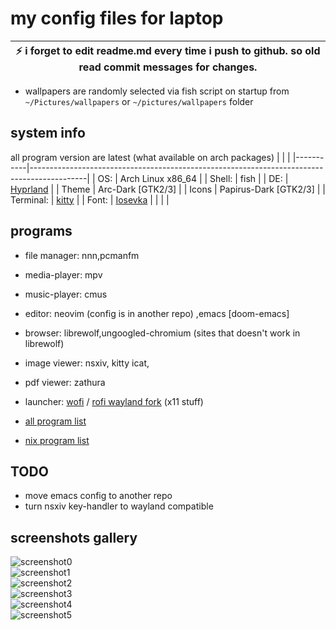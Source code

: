 # my config files for laptop

| :zap: i forget to edit readme.md every time i push to github. so old read commit messages for changes. |
|--------------------------------------------------------------------------------------------------------|

* wallpapers are randomly selected via fish script on startup from `~/Pictures/wallpapers` or `~/pictures/wallpapers` folder

## system info
all program version are latest (what available on arch packages)
|           |                                                                                            |
|-----------|--------------------------------------------------------------------------------------------|
| OS:       | Arch Linux x86_64                                                                          |
| Shell:    | fish                                                                                       |
| DE:       | [Hyprland](https://github.com/hyprwm/Hyprland)                                             |
| Theme     | Arc-Dark [GTK2/3]                                                                          |
| Icons     | Papirus-Dark [GTK2/3]                                                                      |
| Terminal: | [kitty](https://github.com/kovidgoyal/kitty/)                                              |
| Font:     | [Iosevka](https://typeof.net/Iosevka)                                                      |
|           |                                                                                            |

## programs

* file manager: nnn,pcmanfm
* media-player: mpv
* music-player: cmus
* editor: neovim (config is in another repo) ,emacs [doom-emacs]
* browser: librewolf,ungoogled-chromium (sites that doesn't work in librewolf)
* image viewer: nsxiv, kitty icat,
* pdf viewer: zathura
* launcher: [wofi](https://sr.ht/~scoopta/wofi/) / [rofi wayland fork](https://github.com/lbonn/rofi) (x11 stuff)

*  [all program list](./program_list.txt)
*  [nix program list](./nix_program_list.txt)

## TODO

* move emacs config to another repo
* turn nsxiv key-handler to wayland compatible

## screenshots gallery

[ screenshots are in diffrent branch ]: #

![screenshot0](../dotfiles_screenshots/laptop_screenshot0.png)
<br>
![screenshot1](../dotfiles_screenshots/laptop_screenshot1.png)
<br>
![screenshot2](../dotfiles_screenshots/laptop_screenshot2.png)
<br>
![screenshot3](../dotfiles_screenshots/laptop_screenshot3.png)
<br>
![screenshot4](../dotfiles_screenshots/laptop_screenshot4.png)
<br>
![screenshot5](../dotfiles_screenshots/laptop_screenshot5.png)

